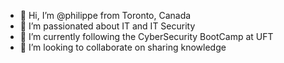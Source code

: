 - 👋 Hi, I’m @philippe from Toronto, Canada
- 👀 I’m passionated about IT and IT Security
- 🌱 I’m currently following the CyberSecurity BootCamp at UFT
- 💞️ I’m looking to collaborate on sharing knowledge

<!---
philippe75004/philippe75004 is a ✨ special ✨ repository because its `README.md` (this file) appears on your GitHub profile.
You can click the Preview link to take a look at your changes.
--->
